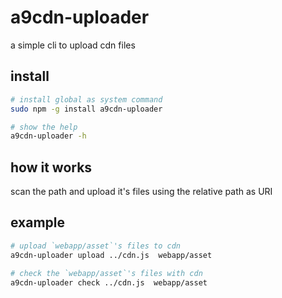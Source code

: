 # a9cdn-uploader

a simple cli to upload cdn files

## install

``` bash
# install global as system command
sudo npm -g install a9cdn-uploader

# show the help
a9cdn-uploader -h
```

## how it works

scan the path and upload it's files 
using the relative path as URI

## example

``` bash
# upload `webapp/asset`'s files to cdn
a9cdn-uploader upload ../cdn.js  webapp/asset

# check the `webapp/asset`'s files with cdn
a9cdn-uploader check ../cdn.js  webapp/asset
```